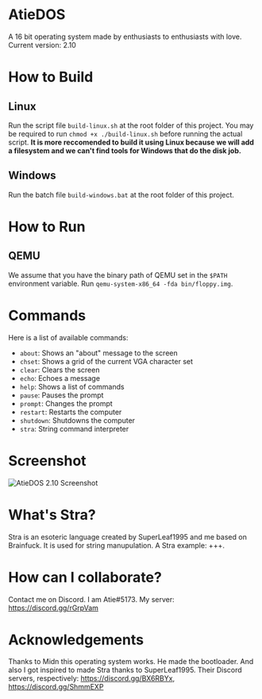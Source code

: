 # AtieDOS

A 16 bit operating system made by enthusiasts to enthusiasts with love.
Current version: 2.10

# How to Build

## Linux

Run the script file `build-linux.sh` at the root folder of this project.
You may be required to run `chmod +x ./build-linux.sh` before running the actual script.
**It is more reccomended to build it using Linux because we will add a filesystem and we can't find tools for Windows that do the disk job.**

## Windows

Run the batch file `build-windows.bat` at the root folder of this project.

# How to Run

## QEMU

We assume that you have the binary path of QEMU set in the `$PATH` environment variable.
Run `qemu-system-x86_64 -fda bin/floppy.img`.

# Commands

Here is a list of available commands:
- `about`: Shows an "about" message to the screen
- `chset`: Shows a grid of the current VGA character set
- `clear`: Clears the screen
- `echo`: Echoes a message
- `help`: Shows a list of commands
- `pause`: Pauses the prompt
- `prompt`: Changes the prompt
- `restart`: Restarts the computer
- `shutdown`: Shutdowns the computer
- `stra`: String command interpreter

# Screenshot

![AtieDOS 2.10 Screenshot](/atiedos2.10.png)

# What's Stra?

Stra is an esoteric language created by SuperLeaf1995 and me based on Brainfuck. It is used for string manupulation.
A Stra example: +++.

# How can I collaborate?

Contact me on Discord. I am Atie#5173. My server: https://discord.gg/rGrpVam

# Acknowledgements

Thanks to Midn this operating system works. He made the bootloader.
And also I got inspired to made Stra thanks to SuperLeaf1995.
Their Discord servers, respectively: https://discord.gg/BX6RBYx, https://discord.gg/ShmmEXP
